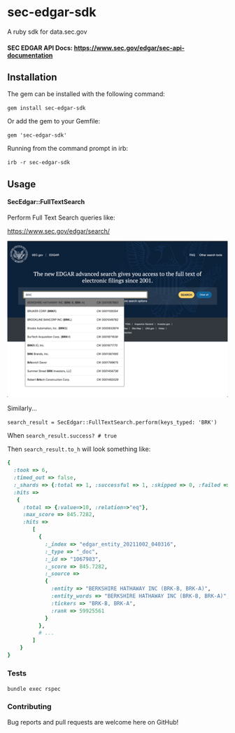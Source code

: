# sec-edgar-sdk
A ruby sdk for data.sec.gov

#### SEC EDGAR API Docs: https://www.sec.gov/edgar/sec-api-documentation

## Installation

The gem can be installed with the following command:

`gem install sec-edgar-sdk`

Or add the gem to your Gemfile:

`gem 'sec-edgar-sdk'`

Running from the command prompt in irb:

`irb -r sec-edgar-sdk`

## Usage

#### SecEdgar::FullTextSearch

Perform Full Text Search queries like:

https://www.sec.gov/edgar/search/

![SEC Edgar Web Search](/documentation/images/FullTextSearchOnSecGov.png)

Similarly...

`search_result = SecEdgar::FullTextSearch.perform(keys_typed: 'BRK')`

When `search_result.success? # true`

Then `search_result.to_h` will look something like:

```ruby
{
  :took => 6,
  :timed_out => false,
  :_shards => {:total => 1, :successful => 1, :skipped => 0, :failed => 0},
  :hits =>
   {
     :total => {:value=>10, :relation=>"eq"},
     :max_score => 845.7282,
     :hits =>
        [
          {
            :_index => "edgar_entity_20211002_040316",
            :_type => "_doc",
            :_id => "1067983",
            :_score => 845.7282,
            :_source =>
            {
              :entity => "BERKSHIRE HATHAWAY INC (BRK-B, BRK-A)",
              :entity_words => "BERKSHIRE HATHAWAY INC (BRK-B, BRK-A)",
              :tickers => "BRK-B, BRK-A",
              :rank => 59925561
            }
          },
          # ...
        ]
    }
}
```



### Tests
`bundle exec rspec`

### Contributing
Bug reports and pull requests are welcome here on GitHub!
